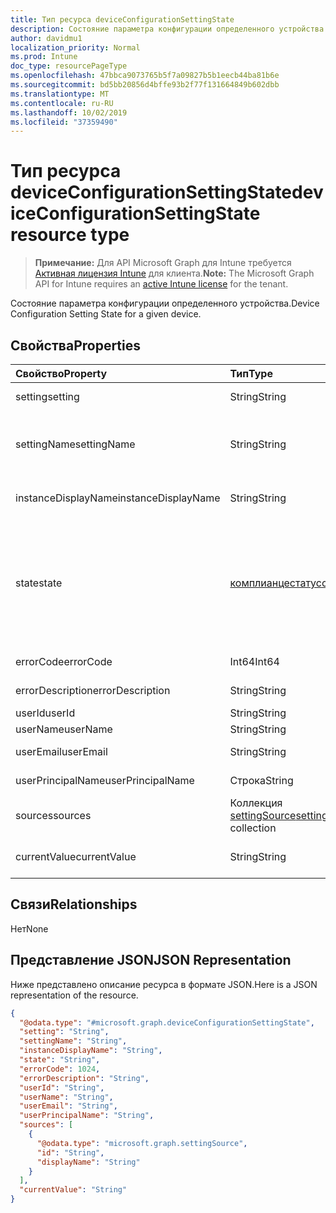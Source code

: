 ```yaml
---
title: Тип ресурса deviceConfigurationSettingState
description: Состояние параметра конфигурации определенного устройства.
author: davidmu1
localization_priority: Normal
ms.prod: Intune
doc_type: resourcePageType
ms.openlocfilehash: 47bbca9073765b5f7a09827b5b1eecb44ba81b6e
ms.sourcegitcommit: bd5bb20856d4bffe93b2f77f131664849b602dbb
ms.translationtype: MT
ms.contentlocale: ru-RU
ms.lasthandoff: 10/02/2019
ms.locfileid: "37359490"
---
```

# <a name="deviceconfigurationsettingstate-resource-type"></a><span data-ttu-id="b9a25-103">Тип ресурса deviceConfigurationSettingState</span><span class="sxs-lookup"><span data-stu-id="b9a25-103">deviceConfigurationSettingState resource type</span></span>

> <span data-ttu-id="b9a25-104">**Примечание:** Для API Microsoft Graph для Intune требуется [Активная лицензия Intune](https://go.microsoft.com/fwlink/?linkid=839381) для клиента.</span><span class="sxs-lookup"><span data-stu-id="b9a25-104">**Note:** The Microsoft Graph API for Intune requires an [active Intune license](https://go.microsoft.com/fwlink/?linkid=839381) for the tenant.</span></span>

<span data-ttu-id="b9a25-105">Состояние параметра конфигурации определенного устройства.</span><span class="sxs-lookup"><span data-stu-id="b9a25-105">Device Configuration Setting State for a given device.</span></span>

## <a name="properties"></a><span data-ttu-id="b9a25-106">Свойства</span><span class="sxs-lookup"><span data-stu-id="b9a25-106">Properties</span></span>
|<span data-ttu-id="b9a25-107">Свойство</span><span class="sxs-lookup"><span data-stu-id="b9a25-107">Property</span></span>|<span data-ttu-id="b9a25-108">Тип</span><span class="sxs-lookup"><span data-stu-id="b9a25-108">Type</span></span>|<span data-ttu-id="b9a25-109">Описание</span><span class="sxs-lookup"><span data-stu-id="b9a25-109">Description</span></span>|
|:---|:---|:---|
|<span data-ttu-id="b9a25-110">setting</span><span class="sxs-lookup"><span data-stu-id="b9a25-110">setting</span></span>|<span data-ttu-id="b9a25-111">String</span><span class="sxs-lookup"><span data-stu-id="b9a25-111">String</span></span>|<span data-ttu-id="b9a25-112">Параметр для отчета</span><span class="sxs-lookup"><span data-stu-id="b9a25-112">The setting that is being reported</span></span>|
|<span data-ttu-id="b9a25-113">settingName</span><span class="sxs-lookup"><span data-stu-id="b9a25-113">settingName</span></span>|<span data-ttu-id="b9a25-114">String</span><span class="sxs-lookup"><span data-stu-id="b9a25-114">String</span></span>|<span data-ttu-id="b9a25-115">Локализованное или понятное имя параметра для отчета</span><span class="sxs-lookup"><span data-stu-id="b9a25-115">Localized/user friendly setting name that is being reported</span></span>|
|<span data-ttu-id="b9a25-116">instanceDisplayName</span><span class="sxs-lookup"><span data-stu-id="b9a25-116">instanceDisplayName</span></span>|<span data-ttu-id="b9a25-117">String</span><span class="sxs-lookup"><span data-stu-id="b9a25-117">String</span></span>|<span data-ttu-id="b9a25-118">Имя экземпляра параметра для отчета</span><span class="sxs-lookup"><span data-stu-id="b9a25-118">Name of setting instance that is being reported.</span></span>|
|<span data-ttu-id="b9a25-119">state</span><span class="sxs-lookup"><span data-stu-id="b9a25-119">state</span></span>|[<span data-ttu-id="b9a25-120">комплианцестатус</span><span class="sxs-lookup"><span data-stu-id="b9a25-120">complianceStatus</span></span>](../resources/intune-shared-compliancestatus.md)|<span data-ttu-id="b9a25-121">Состояние соответствия для параметра.</span><span class="sxs-lookup"><span data-stu-id="b9a25-121">The compliance state of the setting.</span></span> <span data-ttu-id="b9a25-122">Возможные значения: `unknown`, `notApplicable`, `compliant`, `remediated`, `nonCompliant`, `error`, `conflict`, `notAssigned`.</span><span class="sxs-lookup"><span data-stu-id="b9a25-122">Possible values are: `unknown`, `notApplicable`, `compliant`, `remediated`, `nonCompliant`, `error`, `conflict`, `notAssigned`.</span></span>|
|<span data-ttu-id="b9a25-123">errorCode</span><span class="sxs-lookup"><span data-stu-id="b9a25-123">errorCode</span></span>|<span data-ttu-id="b9a25-124">Int64</span><span class="sxs-lookup"><span data-stu-id="b9a25-124">Int64</span></span>|<span data-ttu-id="b9a25-125">Код ошибки для параметра</span><span class="sxs-lookup"><span data-stu-id="b9a25-125">Error code for the setting</span></span>|
|<span data-ttu-id="b9a25-126">errorDescription</span><span class="sxs-lookup"><span data-stu-id="b9a25-126">errorDescription</span></span>|<span data-ttu-id="b9a25-127">String</span><span class="sxs-lookup"><span data-stu-id="b9a25-127">String</span></span>|<span data-ttu-id="b9a25-128">Описание ошибки</span><span class="sxs-lookup"><span data-stu-id="b9a25-128">Error description</span></span>|
|<span data-ttu-id="b9a25-129">userId</span><span class="sxs-lookup"><span data-stu-id="b9a25-129">userId</span></span>|<span data-ttu-id="b9a25-130">String</span><span class="sxs-lookup"><span data-stu-id="b9a25-130">String</span></span>|<span data-ttu-id="b9a25-131">ИД пользователя</span><span class="sxs-lookup"><span data-stu-id="b9a25-131">UserId</span></span>|
|<span data-ttu-id="b9a25-132">userName</span><span class="sxs-lookup"><span data-stu-id="b9a25-132">userName</span></span>|<span data-ttu-id="b9a25-133">String</span><span class="sxs-lookup"><span data-stu-id="b9a25-133">String</span></span>|<span data-ttu-id="b9a25-134">Имя пользователя</span><span class="sxs-lookup"><span data-stu-id="b9a25-134">UserName</span></span>|
|<span data-ttu-id="b9a25-135">userEmail</span><span class="sxs-lookup"><span data-stu-id="b9a25-135">userEmail</span></span>|<span data-ttu-id="b9a25-136">String</span><span class="sxs-lookup"><span data-stu-id="b9a25-136">String</span></span>|<span data-ttu-id="b9a25-137">Электронный адрес пользователя</span><span class="sxs-lookup"><span data-stu-id="b9a25-137">UserEmail</span></span>|
|<span data-ttu-id="b9a25-138">userPrincipalName</span><span class="sxs-lookup"><span data-stu-id="b9a25-138">userPrincipalName</span></span>|<span data-ttu-id="b9a25-139">Строка</span><span class="sxs-lookup"><span data-stu-id="b9a25-139">String</span></span>|<span data-ttu-id="b9a25-140">Имя участника-пользователя.</span><span class="sxs-lookup"><span data-stu-id="b9a25-140">UserPrincipalName.</span></span>|
|<span data-ttu-id="b9a25-141">sources</span><span class="sxs-lookup"><span data-stu-id="b9a25-141">sources</span></span>|<span data-ttu-id="b9a25-142">Коллекция [settingSource](../resources/intune-deviceconfig-settingsource.md)</span><span class="sxs-lookup"><span data-stu-id="b9a25-142">[settingSource](../resources/intune-deviceconfig-settingsource.md) collection</span></span>|<span data-ttu-id="b9a25-143">Соответствующие политики</span><span class="sxs-lookup"><span data-stu-id="b9a25-143">Contributing policies</span></span>|
|<span data-ttu-id="b9a25-144">currentValue</span><span class="sxs-lookup"><span data-stu-id="b9a25-144">currentValue</span></span>|<span data-ttu-id="b9a25-145">String</span><span class="sxs-lookup"><span data-stu-id="b9a25-145">String</span></span>|<span data-ttu-id="b9a25-146">Текущее значение параметра на устройстве</span><span class="sxs-lookup"><span data-stu-id="b9a25-146">Current value of setting on device</span></span>|

## <a name="relationships"></a><span data-ttu-id="b9a25-147">Связи</span><span class="sxs-lookup"><span data-stu-id="b9a25-147">Relationships</span></span>
<span data-ttu-id="b9a25-148">Нет</span><span class="sxs-lookup"><span data-stu-id="b9a25-148">None</span></span>

## <a name="json-representation"></a><span data-ttu-id="b9a25-149">Представление JSON</span><span class="sxs-lookup"><span data-stu-id="b9a25-149">JSON Representation</span></span>
<span data-ttu-id="b9a25-150">Ниже представлено описание ресурса в формате JSON.</span><span class="sxs-lookup"><span data-stu-id="b9a25-150">Here is a JSON representation of the resource.</span></span>
<!-- {
  "blockType": "resource",
  "@odata.type": "microsoft.graph.deviceConfigurationSettingState"
}
-->
``` json
{
  "@odata.type": "#microsoft.graph.deviceConfigurationSettingState",
  "setting": "String",
  "settingName": "String",
  "instanceDisplayName": "String",
  "state": "String",
  "errorCode": 1024,
  "errorDescription": "String",
  "userId": "String",
  "userName": "String",
  "userEmail": "String",
  "userPrincipalName": "String",
  "sources": [
    {
      "@odata.type": "microsoft.graph.settingSource",
      "id": "String",
      "displayName": "String"
    }
  ],
  "currentValue": "String"
}
```




